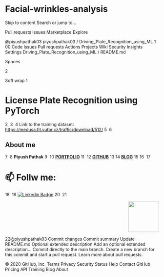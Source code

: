 # Facial-wrinkles-analysis

Skip to content
Search or jump to…

Pull requests
Issues
Marketplace
Explore
 
@piyushpathak03 
piyushpathak03
/
Driving_Plate_Recognition_using_ML
1
00
Code
Issues
Pull requests
Actions
Projects
Wiki
Security
Insights
Settings
Driving_Plate_Recognition_using_ML
/
README.md
 

Spaces

2

Soft wrap
1
# License Plate Recognition using PyTorch
2
​
3
​
4
Link to the training dataset: https://medusa.fit.vutbr.cz/traffic/download/512/
5
​
6
## About me
7
​
8
**Piyush Pathak**
9
​
10
[**PORTFOLIO**](https://anirudhrapathak3.wixsite.com/piyush)
11
​
12
[**GITHUB**](https://github.com/piyushpathak03)
13
​
14
[**BLOG**](https://medium.com/@piyushpathak03)
15
​
16
​
17
# 📫 Follw me: 
18
​
19
[![Linkedin Badge](https://img.shields.io/badge/-PiyushPathak-blue?style=flat-square&logo=Linkedin&logoColor=white&link=https://www.linkedin.com/in/piyushpathak03/)](https://www.linkedin.com/in/piyushpathak03/)
20
​
21
<p  align="right"><img height="100" src = "https://media.giphy.com/media/l3URDstnIjBNY7rwLB/giphy.gif"></p>
22
​
@piyushpathak03
Commit changes
Commit summary
Update README.md
Optional extended description
Add an optional extended description…
 Commit directly to the main branch.
 Create a new branch for this commit and start a pull request. Learn more about pull requests.
 
© 2020 GitHub, Inc.
Terms
Privacy
Security
Status
Help
Contact GitHub
Pricing
API
Training
Blog
About
